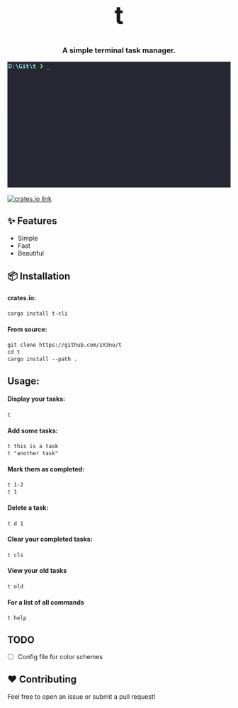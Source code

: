 <h1 align="center" style="font-size: 55px">t</h1>
<h3 align="center">A simple terminal task manager.</h3>


<div align="center" style="display:inline">
      <img src="t.gif">
</div>

</br>

[<img src="https://img.shields.io/crates/v/t-cli.svg?style=flat-square" alt="crates.io link">](https://crates.io/crates/t-cli)


## ✨ Features
- Simple
- Fast
- Beautiful

## 📦 Installation

#### crates.io:

```
cargo install t-cli
```

#### From source:

```
git clone https://github.com/zX3no/t
cd t
cargo install --path .
```

## Usage:

#### Display your tasks:
```
t
```

#### Add some tasks:

```
t this is a task 
t "another task" 
```

#### Mark them as completed:

```
t 1-2
t 1
```

#### Delete a task:

```
t d 1
```

#### Clear your completed tasks:

```
t cls
```

#### View your old tasks

```
t old
```

#### For a list of all commands

```
t help
```

## TODO

- [ ] Config file for color schemes 

## ❤️ Contributing

Feel free to open an issue or submit a pull request!